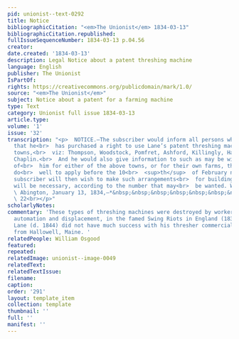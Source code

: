 ```yaml
---
pid: unionist--text-0292
title: Notice
bibliographicCitation: "<em>The Unionist</em> 1834-03-13"
bibliographicCitation.republished: 
fullIssueSequenceNumber: 1834-03-13 p.04.56
creator: 
date.created: '1834-03-13'
description: Legal Notice about a patent threshing machine
language: English
publisher: The Unionist
IsPartOf: 
rights: https://creativecommons.org/publicdomain/mark/1.0/
source: "<em>The Unionist</em>"
subject: Notice about a patent for a farming machine
type: Text
category: Unionist full issue 1834-03-13
article.type: 
volume: '1'
issue: '32'
transcription: "<p>  NOTICE.—The subscriber would inform all persons whom it may concern
  that he<br>  has purchased a right to use Lane’s patent threshing machine for seven
  towns,<br>  viz: Thompson, Woodstock, Pomfret, Ashford, Killingly, Hampton, and
  Chaplin.<br>  And he would also give information to such as may be wishing to purchase
  of<br>  him for either of the above towns, or for their own farms, that they will
  do<br>  well to apply before the 10<br>  <sup>th</sup>  of February next, as the
  subscriber will then wish to make such arrangements<br>  for building Machines as
  will be necessary, according to the number that may<br>  be wanted. WM. OSGOOD.<br></p><p>
  \ Abington, January 13, 1834,—*&nbsp;&nbsp;&nbsp;&nbsp;&nbsp;&nbsp;&nbsp;&nbsp;<br>
  \ 22<br></p>"
scholarlyNotes: 
commentary: 'These types of threshing machines were destroyed by workers opposed to
  automation and displacement, in the famed Swing Riots in England (1830). Samuel
  Lane (d. 1844) did not have much success with his thresher commercially. He came
  from Hallowell, Maine. '
relatedPeople: William Osgood
featured: 
repeated: 
relatedImage: unionist--image-0049
relatedText: 
relatedTextIssue: 
filename: 
caption: 
order: '291'
layout: template_item
collection: template
thumbnail: ''
full: ''
manifest: ''
---
```


